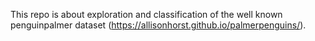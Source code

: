 This repo is about exploration and classification of the well known penguinpalmer
dataset (https://allisonhorst.github.io/palmerpenguins/).
